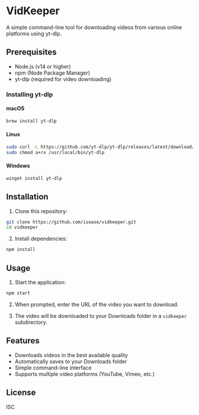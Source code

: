 # VidKeeper

A simple command-line tool for downloading videos from various online platforms using yt-dlp.

## Prerequisites

- Node.js (v14 or higher)
- npm (Node Package Manager)
- yt-dlp (required for video downloading)

### Installing yt-dlp

#### macOS
```bash
brew install yt-dlp
```

#### Linux
```bash
sudo curl -L https://github.com/yt-dlp/yt-dlp/releases/latest/download/yt-dlp -o /usr/local/bin/yt-dlp
sudo chmod a+rx /usr/local/bin/yt-dlp
```

#### Windows
```bash
winget install yt-dlp
```

## Installation

1. Clone this repository:
```bash
git clone https://github.com/isoaxe/vidkeeper.git
cd vidkeeper
```

2. Install dependencies:
```bash
npm install
```

## Usage

1. Start the application:
```bash
npm start
```

2. When prompted, enter the URL of the video you want to download.

3. The video will be downloaded to your Downloads folder in a `vidkeeper` subdirectory.

## Features

- Downloads videos in the best available quality
- Automatically saves to your Downloads folder
- Simple command-line interface
- Supports multiple video platforms (YouTube, Vimeo, etc.)

## License

ISC 